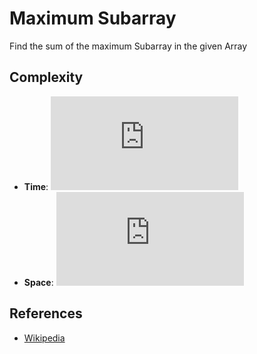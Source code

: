 # Maximum Subarray
Find the sum of the maximum Subarray in the given Array

## Complexity
* **Time**: ![](https://latex.codecogs.com/svg.latex?O(n))
* **Space**: ![](https://latex.codecogs.com/svg.latex?O(n))

## References
* [Wikipedia](https://en.wikipedia.org/wiki/Maximum_subarray_problem)